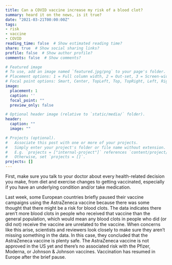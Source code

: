 ```yaml
---
title: Can a COVID vaccine increase my risk of a blood clot?
summary: heard it on the news, is it true?
date: "2021-03-21T00:00:00Z"
tags:
- risk
- vaccine
- COVID
reading_time: false  # Show estimated reading time?
share: true  # Show social sharing links?
profile: false  # Show author profile?
comments: false  # Show comments?

# Featured image
# To use, add an image named `featured.jpg/png` to your page's folder.
# Placement options: 1 = Full column width, 2 = Out-set, 3 = Screen-width
# Focal point options: Smart, Center, TopLeft, Top, TopRight, Left, Right, BottomLeft, Bottom, BottomRight
image:
  placement: 1
  caption: ''
  focal_point: ""
  preview_only: false

# Optional header image (relative to `static/media/` folder).
header:
  caption: ""
  image: ""

# Projects (optional).
#   Associate this post with one or more of your projects.
#   Simply enter your project's folder or file name without extension.
#   E.g. `projects = ["internal-project"]` references `content/project/deep-learning/index.md`.
#   Otherwise, set `projects = []`.
projects: []
---
```


First, make sure you talk to your doctor about every health-related decision you make, from diet and exercise changes to getting vaccinated, especially if you have an underlying condition and/or take medication. 

Last week, some European countries briefly paused their vaccine campaigns using the AstraZeneca vaccine because there was some thought that there might be a risk for blood clots. The data indicates there aren’t more blood clots in people who received that vaccine than the general population, which would mean any blood clots in people who did (or did not) receive the vaccine are unrelated to the vaccine. When concerns like this arise, scientists and reviewers look closely to make sure they aren’t missing something in the data. In this case, they concluded that the AstraZeneca vaccine is plenty safe. The AstraZeneca vaccine is not approved in the US yet and there’s no associated risk with the Pfizer, Moderna, or Johnson & Johnson vaccines. Vaccination has resumed in Europe after the brief pause.